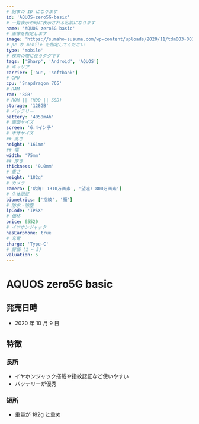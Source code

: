 ```yaml
---
# 記事の ID になります
id: 'AQUOS-zero5G-basic'
# 一覧表示の時に表示される名前になります
name: 'AQUOS zero5G basic'
# 画像を指定します
image: 'https://sumaho-susume.com/wp-content/uploads/2020/11/tdm003-001.jpg'
# pc か mobile を指定してください
type: 'mobile'
# 検索の際に使うタグです
tags: ['Sharp', 'Android', 'AQUOS']
# キャリア
carrier: ['au', 'softbank']
# CPU
cpu: 'Snapdragon 765'
# RAM
ram: '8GB'
# ROM || (HDD || SSD)
storage: '128GB'
# バッテリー
battery: '4050mAh'
# 画面サイズ
screen: '6.4インチ'
# 本体サイズ
## 高さ
height: '161mm'
## 幅
width: '75mm'
## 厚さ
thickness: '9.0mm'
# 重さ
weight: '182g'
# カメラ
camera: ['広角: 1310万画素', '望遠: 800万画素']
# 生体認証
biometrics: ['指紋', '顔']
# 防水・防塵
ipCode: 'IP5X'
# 価格
price: 65520
# イヤホンジャック
hasEarphone: true
# 充電
charge: 'Type-C'
# 評価 (1 ~ 5)
valuation: 5
---
```


# AQUOS zero5G basic

## 発売日時

- 2020 年 10 月 9 日

## 特徴

### 長所

- イヤホンジャック搭載や指紋認証など使いやすい
- バッテリーが優秀

### 短所

- 重量が 182g と重め
